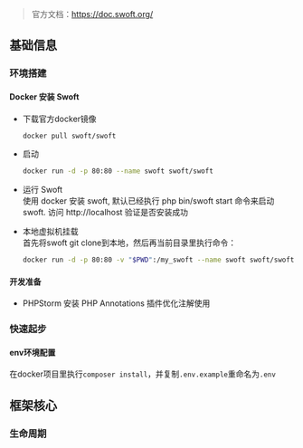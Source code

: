 > 官方文档：https://doc.swoft.org/  

## 基础信息
### 环境搭建
#### Docker 安装 Swoft
- 下载官方docker镜像
  ```bash
  docker pull swoft/swoft
  ```

- 启动
  ```bash
  docker run -d -p 80:80 --name swoft swoft/swoft
  ```

- 运行 Swoft  
  使用 docker 安装 swoft, 默认已经执行 php bin/swoft start 命令来启动 swoft. 访问 http://localhost 验证是否安装成功

- 本地虚拟机挂载  
  首先将swoft git clone到本地，然后再当前目录里执行命令：
  ```bash
  docker run -d -p 80:80 -v "$PWD":/my_swoft --name swoft swoft/swoft
  ```
  

#### 开发准备
- PHPStorm 安装 PHP Annotations 插件优化注解使用

### 快速起步
#### env环境配置
在docker项目里执行`composer install`，并复制`.env.example`重命名为`.env`

## 框架核心
### 生命周期

